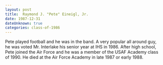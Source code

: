 ```yaml
---
layout: post
title:  Raymond J. "Pete" Eineigl, Jr.
date: 1987-12-31
dateUnknown: true
categories: class-of-1986
---
```


Pete played football and he was in the band. A very popular all around guy, he was voted Mr. Interlake his senior year at IHS in 1986. After high school, Pete joined the Air Force and he was a member of the USAF Academy class of 1990. He died at the Air Force Academy in late 1987 or early 1988.



